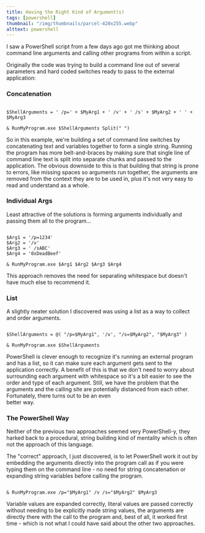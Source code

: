 ```yaml
---
title: Having the Right Kind of Argument(s)
tags: [powershell]
thumbnail: "/img/thumbnails/parcel-420x255.webp"
alttext: powershell
---
```


I saw a PowerShell script from a few days ago got me thinking about command line arguments and
calling other programs from within a script.

Originally the code was trying to build a command line out of several parameters and hard coded switches
ready to pass to the external application:

### Concatenation

```

$ShellArguments = ' /p=' + $MyArg1 + ' /v' + ' /s' + $MyArg2 + ' ' + $MyArg3

& RunMyProgram.exe $ShellArguments Split(" ")

```

So in this example, we're building a set of command line switches by concatenating text and
variables together to form a single string. Running the program has more belt-and-braces by
making sure that single line of command line text is split into separate chunks and passed to
the application. The obvious downside to this is that building that string is prone to errors,
like missing spaces so arguments run together, the arguments are removed from the context
they are to be used in, plus it's not very easy to read and understand as a whole.

### Individual Args

Least attractive of the solutions is forming arguments individually and passing them all
to the program...

```

$Arg1 = '/p=1234'
$Arg2 = '/v'
$Arg3 = ' /sABC'
$Arg4 = '0xDeadBeef'

& RunMyProgram.exe $Arg1 $Arg2 $Arg3 $Arg4

```

This approach removes the need for separating whitespace but doesn't have much else to
recommend it.

### List

A slightly neater solution I discovered was using a list as a way to collect and order arguments.

```

$ShellArguments = @( "/p=$MyArg1", '/v', "/s=$MyArg2", "$MyArg3" )

& RunMyProgram.exe $ShellArguments

```

PowerShell is clever enough to recognize it's running an external program and has a list, so it
can make sure each argument gets sent to the application correctly. A benefit of this is that
we don't need to worry about surrounding each argument with whitespace so it's a bit easier to see
the order and type of each argument. Still, we have the problem that the arguments and the calling
site are potentially distanced from each other. Fortunately, there turns out to be an even  
better way.

### The PowerShell Way

Neither of the previous two approaches seemed very PowerShell-y, they harked back to a procedural,
string building kind of mentality which is often not the approach of this language.

The "correct" approach, I just discovered, is to let PowerShell work it out by embedding the
arguments directly into the program call as if you were typing them on the command line - no need
for string concatenation or expanding string variables before calling the program.

```

& RunMyProgram.exe /p="$MyArg1" /v /s="$MyArg2" $MyArg3

```

Variable values are expanded correctly, literal values are passed correctly without needing to be
explicitly made string values, the arguments are directly there with the call to the program and, best
of all, it worked first time - which is not what I could have said about the other two approaches.
